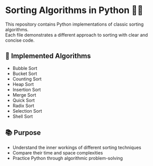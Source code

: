 # Sorting Algorithms in Python 🧮🐍

This repository contains Python implementations of classic sorting algorithms.  
Each file demonstrates a different approach to sorting with clear and concise code.

## 🔽 Implemented Algorithms

- Bubble Sort
- Bucket Sort
- Counting Sort
- Heap Sort
- Insertion Sort
- Merge Sort
- Quick Sort
- Radix Sort
- Selection Sort
- Shell Sort

## 📚 Purpose

- Understand the inner workings of different sorting techniques  
- Compare their time and space complexities  
- Practice Python through algorithmic problem-solving